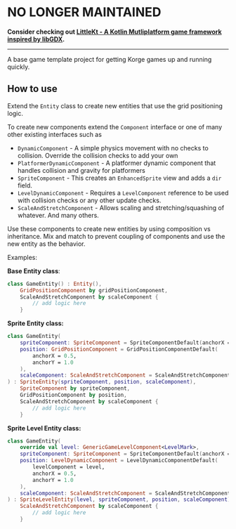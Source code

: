 # NO LONGER MAINTAINED
**Consider checking out [LittleKt - A Kotlin Mutliplatform game framework inspired by libGDX](https://github.com/LittleKtOrg/LittleKt).**

---

A base game template project for getting Korge games up and running quickly.

## How to use

Extend the `Entity` class to create new entities that use the grid positioning logic.

To create new components extend the `Component` interface or one of many other existing interfaces such as
* `DynamicComponent` - A simple physics movement with no checks to collision. Override the collision checks to add your own
* `PlatformerDynamicComponent` - A platformer dynamic component that handles collision and gravity for platformers
* `SpriteComponent` - This creates an `EnhancedSprite` view and adds a `dir` field.
* `LevelDynamicComponent` - Requires a `LevelComponent` reference to be used with collision checks or any other update checks.
* `ScaleAndStretchComponent` - Allows scaling and stretching/squashing of whatever.
And many others.
  
Use these components to create new entities by using composition vs inheritance.
Mix and match to prevent coupling of components and use the new entity as the behavior.

Examples:

**Base Entity class**:
```kotlin
class GameEntity() : Entity(),
    GridPositionComponent by gridPositionComponent,
    ScaleAndStretchComponent by scaleComponent {
        // add logic here
    }
```


**Sprite Entity class:**

```kotlin
class GameEntity(
    spriteComponent: SpriteComponent = SpriteComponentDefault(anchorX = 0.5, anchorY = 1.0),
    position: GridPositionComponent = GridPositionComponentDefault(
        anchorX = 0.5,
        anchorY = 1.0
    ),
    scaleComponent: ScaleAndStretchComponent = ScaleAndStretchComponentDefault()
) : SpriteEntity(spriteComponent, position, scaleComponent),
    SpriteComponent by spriteComponent,
    GridPositionComponent by position,
    ScaleAndStretchComponent by scaleComponent {
        // add logic here
    }
```


**Sprite Level Entity class:**

```Kotlin
class GameEntity(
    override val level: GenericGameLevelComponent<LevelMark>,
    spriteComponent: SpriteComponent = SpriteComponentDefault(anchorX = 0.5, anchorY = 1.0),
    position: LevelDynamicComponent = LevelDynamicComponentDefault(
        levelComponent = level,
        anchorX = 0.5,
        anchorY = 1.0
    ),
    scaleComponent: ScaleAndStretchComponent = ScaleAndStretchComponentDefault()
) : SpriteLevelEntity(level, spriteComponent, position, scaleComponent),
    ScaleAndStretchComponent by scaleComponent {
        // add logic here
    }
```
